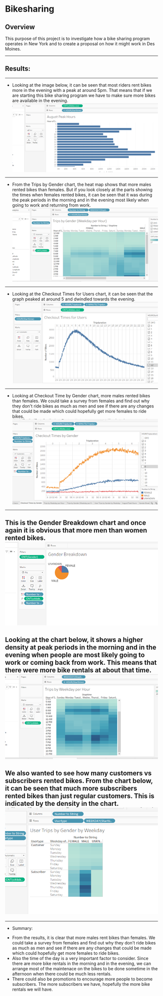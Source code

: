 # Bikesharing
##  Overview
This purpose of this project is to investigate how a bike sharing program operates in New York and to create a proposal on how it might work in Des Moines.

---
##  Results:
---
- Looking at the image below, it can be seen that most riders rent bikes more in the evening with a peak at around 5pm. That means that if we are starting this bike sharing program we have to make sure more bikes are available in the evening.
![August Peak Hours](https://github.com/Elewekeadanma/Bikesharing/blob/main/August_Peak_Hours.PNG)
---
- From the Trips by Gender chart, the heat map shows that more males rented bikes than females. But if you look closely at the parts showing the times when females rented bikes, it can be seen that it was during the peak periods in the morning and in the evening most likely when going to work and returning from work.
![Trips by Gender](https://github.com/Elewekeadanma/Bikesharing/blob/main/Trips_by_Gender.PNG)
---
- Looking at the Checkout Times for Users chart, it can be seen that the graph peaked at around 5 and dwindled towards the evening.
![Chechout Times for Users](https://github.com/Elewekeadanma/Bikesharing/blob/main/Checkout_Times_for_Users.PNG)
---
- Looking at Checkout Time by Gender chart, more males rented bikes than females. We could take a survey from females and find out why they don't ride bikes as much as men and see if there are any changes that could be made which could hopefully get more females to ride bikes.
![Checkout Times by Gender](https://github.com/Elewekeadanma/Bikesharing/blob/main/Checkout_Times_by_Gender.PNG)
---
This is the Gender Breakdown chart and once again it is obvious that more men than women rented bikes.
![Gender Breakdown](https://github.com/Elewekeadanma/Bikesharing/blob/main/Gender_Breakdown.PNG)
---
Looking at the chart below, it shows a higher density at peak periods in the morning and in the evening when people are most likely going to work or coming back from work. This means that there were more bike rentals at about that time.
![Trips by Weekday by the hour](https://github.com/Elewekeadanma/Bikesharing/blob/main/Trips_by_Weekday_by_Hour.PNG)
---
We also wanted to see how many customers vs subscribers rented bikes. From the chart below, it can be seen that much more subscribers rented bikes than just regular customers. This is indicated by the density in the chart.
![User Trips by Type of User and by Gender](https://github.com/Elewekeadanma/Bikesharing/blob/main/User_Trips_by_Gender_by_Weekday.PNG)
---
---
- Summary:
* From the results, it is clear that more males rent bikes than females. We could take a survey from females and find out why they don't ride bikes as much as men and see if there are any changes that could be made which could hopefully get more females to ride bikes.
* Also the time of the day is a very important factor to consider. Since there are more bike rentals in the morning and in the evening, we can arrange most of the maintenace on the bikes to be done sometime in the afternoon when there could be much less rentals.
* There could also be promotions to encourage more people to become subscribers. The more subscribers we have, hopefully the more bike rentals we will have.
